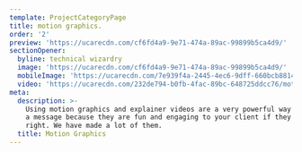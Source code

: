 ```yaml
---
template: ProjectCategoryPage
title: motion graphics.
order: '2'
preview: 'https://ucarecdn.com/cf6fd4a9-9e71-474a-89ac-99899b5ca4d9/'
sectionOpener:
  byline: technical wizardry
  image: 'https://ucarecdn.com/cf6fd4a9-9e71-474a-89ac-99899b5ca4d9/'
  mobileImage: 'https://ucarecdn.com/7e939f4a-2445-4ec6-9dff-660bcb8814e4/'
  video: 'https://ucarecdn.com/232de794-b0fb-4fac-89bc-648725ddcc76/motion_video.mp4'
meta:
  description: >-
    Using motion graphics and explainer videos are a very powerful way to convey
    a message because they are fun and engaging to your client if they are made
    right. We have made a lot of them.
  title: Motion Graphics
---
```

